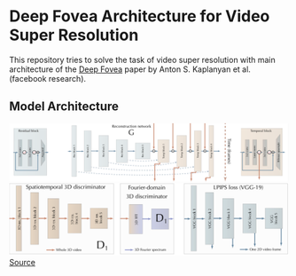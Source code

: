 # Deep Fovea Architecture for Video Super Resolution

This repository tries to solve the task of video super resolution with main architecture of the 
[Deep Fovea](https://research.fb.com/wp-content/uploads/2019/11/DeepFovea-Neural-Reconstruction-for-Foveated-Rendering-and-Video-Compression-using-Learned-Statistics-of-Natural-Videos.pdf?) 
paper by Anton S. Kaplanyan et al. (facebook research).

## Model Architecture
![Generator model](img/g_model.png)
![Losses](img/losses.png)
[Source](https://github.com/facebookresearch/DeepFovea)
